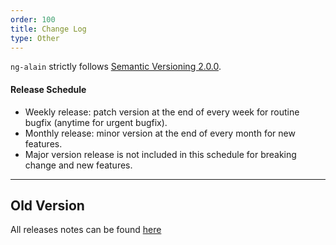 ```yaml
---
order: 100
title: Change Log
type: Other
---
```


`ng-alain` strictly follows [Semantic Versioning 2.0.0](http://semver.org/lang/zh-CN/).

#### Release Schedule

* Weekly release: patch version at the end of every week for routine bugfix (anytime for urgent bugfix).
* Monthly release: minor version at the end of every month for new features.
* Major version release is not included in this schedule for breaking change and new features.

---

## Old Version

All releases notes can be found [here](https://github.com/ng-alain/ng-alain/releases)
